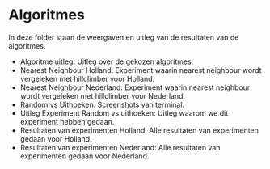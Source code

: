 # Algoritmes

In deze folder staan de weergaven en uitleg van de resultaten van de algoritmes.

- Algoritme uitleg: Uitleg over de gekozen algoritmes. 
- Nearest Neighbour Holland: Experiment waarin nearest neighbour wordt vergeleken met hillclimber voor Holland.
- Nearest Neighbour Nederland: Experiment waarin nearest neighbour wordt vergeleken met hillclimber voor Nederland.
- Random vs Uithoeken: Screenshots van terminal.
- Uitleg Experiment Random vs uithoeken: Uitleg waarom we dit experiment hebben gedaan.
- Resultaten van experimenten Holland: Alle resultaten van experimenten gedaan voor Holland. 
- Resultaten van experimenten Nederland: Alle resultaten van experimenten gedaan voor Nederland.
